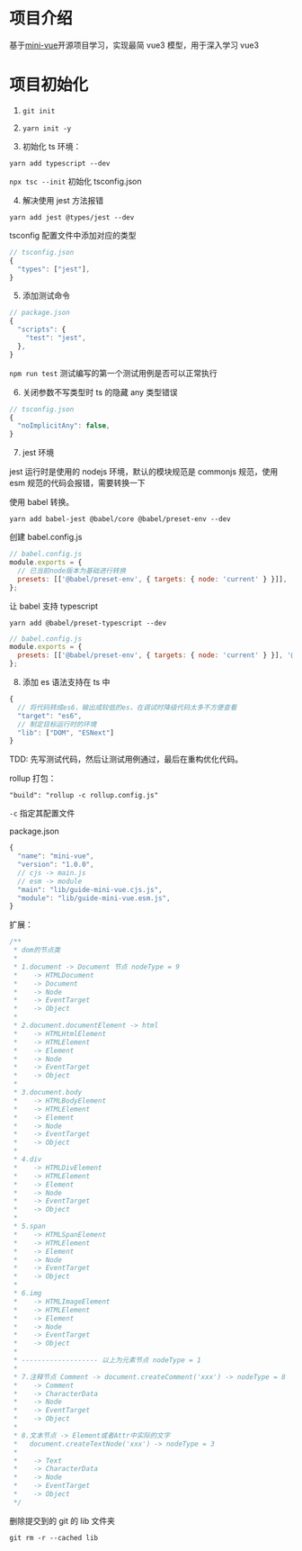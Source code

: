 # 项目介绍

基于[mini-vue](https://github.com/cuixiaorui/mini-vue)开源项目学习，实现最简 vue3 模型，用于深入学习 vue3

# 项目初始化

1. `git init`

2. `yarn init -y`

3. 初始化 ts 环境：

`yarn add typescript --dev`

`npx tsc --init` 初始化 tsconfig.json

4. 解决使用 jest 方法报错

`yarn add jest @types/jest --dev`

tsconfig 配置文件中添加对应的类型

```javascript
// tsconfig.json
{
  "types": ["jest"],
}
```

5. 添加测试命令

```javascript
// package.json
{
  "scripts": {
    "test": "jest",
  },
}
```

`npm run test` 测试编写的第一个测试用例是否可以正常执行

6. 关闭参数不写类型时 ts 的隐藏 any 类型错误

```javascript
// tsconfig.json
{
  "noImplicitAny": false,
}
```

7. jest 环境

jest 运行时是使用的 nodejs 环境，默认的模块规范是 commonjs 规范，使用 esm 规范的代码会报错，需要转换一下

使用 babel 转换。

`yarn add babel-jest @babel/core @babel/preset-env --dev`

创建 babel.config.js

```javascript
// babel.config.js
module.exports = {
  // 已当前node版本为基础进行转换
  presets: [['@babel/preset-env', { targets: { node: 'current' } }]],
};
```

让 babel 支持 typescript

`yarn add @babel/preset-typescript --dev`

```javascript
// babel.config.js
module.exports = {
  presets: [['@babel/preset-env', { targets: { node: 'current' } }], '@babel/preset-typescript'],
};
```

8. 添加 es 语法支持在 ts 中

```javascript
{
  // 将代码转成es6，输出成较低的es，在调试时降级代码太多不方便查看
  "target": "es6",
  // 制定目标运行时的环境
  "lib": ["DOM", "ESNext"]
}
```

TDD: 先写测试代码，然后让测试用例通过，最后在重构优化代码。

rollup 打包：

`"build": "rollup -c rollup.config.js"`

`-c` 指定其配置文件

package.json

```javascript
{
  "name": "mini-vue",
  "version": "1.0.0",
  // cjs -> main.js
  // esm -> module
  "main": "lib/guide-mini-vue.cjs.js",
  "module": "lib/guide-mini-vue.esm.js",
}
```

扩展：

```javascript
/**
 * dom的节点类
 *
 * 1.document -> Document 节点 nodeType = 9
 *    -> HTMLDocument
 *    -> Document
 *    -> Node
 *    -> EventTarget
 *    -> Object
 *
 * 2.document.documentElement -> html
 *    -> HTMLHtmlElement
 *    -> HTMLElement
 *    -> Element
 *    -> Node
 *    -> EventTarget
 *    -> Object
 *
 * 3.document.body
 *    -> HTMLBodyElement
 *    -> HTMLElement
 *    -> Element
 *    -> Node
 *    -> EventTarget
 *    -> Object
 *
 * 4.div
 *    -> HTMLDivElement
 *    -> HTMLElement
 *    -> Element
 *    -> Node
 *    -> EventTarget
 *    -> Object
 *
 * 5.span
 *    -> HTMLSpanElement
 *    -> HTMLElement
 *    -> Element
 *    -> Node
 *    -> EventTarget
 *    -> Object
 *
 * 6.img
 *    -> HTMLImageElement
 *    -> HTMLElement
 *    -> Element
 *    -> Node
 *    -> EventTarget
 *    -> Object
 *
 * ------------------- 以上为元素节点 nodeType = 1
 *
 * 7.注释节点 Comment -> document.createComment('xxx') -> nodeType = 8
 *    -> Comment
 *    -> CharacterData
 *    -> Node
 *    -> EventTarget
 *    -> Object
 *
 * 8.文本节点 -> Element或者Attr中实际的文字
 *   document.createTextNode('xxx') -> nodeType = 3
 *
 *    -> Text
 *    -> CharacterData
 *    -> Node
 *    -> EventTarget
 *    -> Object
 */
```

删除提交到的 git 的 lib 文件夹

`git rm -r --cached lib`
